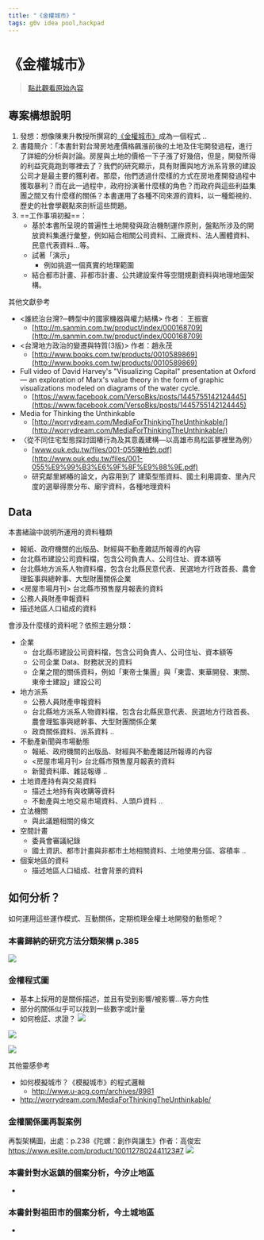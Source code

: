 ```yaml
---
title: "《金權城市》"
tags: g0v idea pool,hackpad
---
```


# 《金權城市》

> [點此觀看原始內容](https://g0v.hackpad.tw/BTinaujbYNG)


## 專案構想說明

1.  發想：想像陳東升教授所撰寫的[《金權城市》](http://www.m.sanmin.com.tw/Product/index/99P155u10Z101r52T108Z71E112H122TKCqCRi179QoP)成為一個程式 ..
2.  書籍簡介：「本書針對台灣房地產價格飆漲前後的土地及住宅開發過程，進行了詳細的分析與討論。房屋與土地的價格一下子漲了好幾倍，但是，開發所得的利益究竟跑到哪裡去了？我們的研究顯示，具有財團與地方派系背景的建設公司才是最主要的獲利者。那麼，他們透過什麼樣的方式在房地產開發過程中獲取暴利？而在此一過程中，政府扮演著什麼樣的角色？而政府與這些利益集團之間又有什麼樣的關係？本書運用了各種不同來源的資料，以一種鉅視的、歷史的社會學觀點來剖析這些問題。
3.  ==工作事項初擬==：
    - 基於本書所呈現的普遍性土地開發與政治機制運作原則，盤點所涉及的開放資料集進行彙整，例如結合相關公司資料、工廠資料、法人團體資料、民意代表資料...等。
    - 試著「演示」
        - 例如挑選一個真實的地理範圍
    - 結合都市計畫、非都市計畫、公共建設案件等空間規劃資料與地理地圖架構。

其他文獻參考
- <誰統治台灣?─轉型中的國家機器與權力結構>  作者： 王振寰
    - [http://m.sanmin.com.tw/product/index/000168709](http://m.sanmin.com.tw/product/index/000168709)
- <台灣地方政治的變遷與特質(3版)> 作者：趙永茂
    - [http://www.books.com.tw/products/0010589869](http://www.books.com.tw/products/0010589869)
- Full video of David Harvey's "Visualizing Capital" presentation at Oxford — an exploration of Marx's value theory in the form of graphic visualizations modeled on diagrams of the water cycle.
    - [https://www.facebook.com/VersoBks/posts/1445755142124445](https://www.facebook.com/VersoBks/posts/1445755142124445)
- Media for Thinking the Unthinkable
    - [http://worrydream.com/MediaForThinkingTheUnthinkable/](http://worrydream.com/MediaForThinkingTheUnthinkable/)
- 〈從不同住宅型態探討固樁行為及其意義建構—以高雄市鳥松區夢裡里為例〉
    -  [www.ouk.edu.tw/files/001-055陳柏鈞.pdf](http://www.ouk.edu.tw/files/001-055%E9%99%B3%E6%9F%8F%E9%88%9E.pdf)
    -  研究鄰里綁樁的論文，內容用到了 建築型態資料、國土利用調查、里內尺度的選舉得票分布、廟宇資料，各種地理資料

## Data

本書緒論中說明所運用的資料種類
- 報紙、政府機關的出版品、財經與不動產雜誌所報導的內容
- 台北縣市建設公司資料檔，包含公司負責人、公司住址、資本額等
- 台北縣地方派系人物資料檔，包含台北縣民意代表、民選地方行政首長、農會理監事與總幹事、大型財團關係企業
- <房屋市場月刊\> 台北縣市預售屋月報表的資料
- 公務人員財產申報資料
- 描述地區人口組成的資料

會涉及什麼樣的資料呢？依照主題分類：
- 企業
    - 台北縣市建設公司資料檔，包含公司負責人、公司住址、資本額等
    - 公司企業 Data、財務狀況的資料
    - 企業之間的關係資料，例如「東帝士集團」與「東雲、東華開發、東關、東帝士建設」建設公司
- 地方派系
    - 公務人員財產申報資料
    - 台北縣地方派系人物資料檔，包含台北縣民意代表、民選地方行政首長、農會理監事與總幹事、大型財團關係企業
    - 政商關係資料、派系資料 ..
- 不動產新聞與市場動態
    - 報紙、政府機關的出版品、財經與不動產雜誌所報導的內容
    - <房屋市場月刊\> 台北縣市預售屋月報表的資料
    - 新聞資料庫、雜誌報導 ..
- 土地資產持有與交易資料
    - 描述土地持有與收購等資料
    - 不動產與土地交易市場資料、人頭戶資料 ..
- 立法機關
    - 與此議題相關的條文
- 空間計畫
    - 委員會審議紀錄
    - 國土資訊、都市計畫與非都市土地相關資料、土地使用分區、容積率 ..
- 個案地區的資料
    - 描述地區人口組成、社會背景的資料


## 如何分析？

如何運用這些運作模式、互動關係，定期梳理金權土地開發的動態呢？

### 本書歸納的研究方法分類架構 p.385

![](https://g0vhackmd.blob.core.windows.net/g0v-hackmd-images/upload_093e7cdac0b543a51ff83690c552bcc5)



### 金權程式圖

- 基本上採用的是關係描述，並且有受到影響/被影響...等方向性
- 部分的關係似乎可以找到一些數字或計量
- 如何檢証、求證？
![](https://g0vhackmd.blob.core.windows.net/g0v-hackmd-images/upload_97afc33771b9e8b09b3fd1af21af6010)

![](https://g0vhackmd.blob.core.windows.net/g0v-hackmd-images/upload_c8dc9b196a60a0c6645555577ecc7e9e)

![](https://g0vhackmd.blob.core.windows.net/g0v-hackmd-images/upload_deea3eca4fd7ca9c02a73fe47d3cea3d)

其他靈感參考

- 如何模擬城市？《模擬城市》的程式邏輯
    - http://www.u-acg.com/archives/8981
- http://worrydream.com/MediaForThinkingTheUnthinkable/

### 金權關係圖再製案例

再製架構圖，出處：p.238《陀螺：創作與讓生》作者：高俊宏
https://www.eslite.com/product/1001127802441123#7
![](https://g0vhackmd.blob.core.windows.net/g0v-hackmd-images/upload_c8782ee3a76c37646799a4415db366b8)


### 本書針對水返鎮的個案分析，今汐止地區

-


### 本書針對祖田市的個案分析，今土城地區

-



